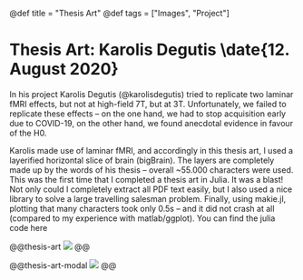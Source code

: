 @def title = "Thesis Art"
@def tags = ["Images", "Project"]

# Thesis Art: Karolis Degutis \date{12. August 2020}


In his project Karolis Degutis (@karolisdegutis) tried to replicate two laminar fMRI effects, but not at high-field 7T, but at 3T. Unfortunately, we failed to replicate these effects – on the one hand, we had to stop acquisition early due to COVID-19, on the other hand, we found anecdotal evidence in favour of the H0.

Karolis made use of laminar fMRI, and accordingly in this thesis art, I used a layerified horizontal slice of brain (bigBrain). The layers are completely made up by the words of his thesis – overall ~55.000 characters were used. This was the first time that I completed a thesis art in Julia. It was a blast! Not only could I completely extract all PDF text easily, but I also used a nice library to solve a large travelling salesman problem. Finally, using makie.jl, plotting that many characters took only 0.5s – and it did not crash at all (compared to my experience with matlab/ggplot).
You can find the julia code here

@@thesis-art
![](/assets/thesis-art/a2_karolis.jpg)
@@

@@thesis-art-modal
![](/assets/thesis-art/a2_karolis.jpg)
@@

